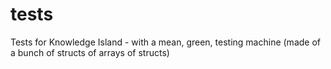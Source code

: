 # tests
Tests for Knowledge Island - with a mean, green, testing machine (made of a bunch of structs of arrays of structs)
